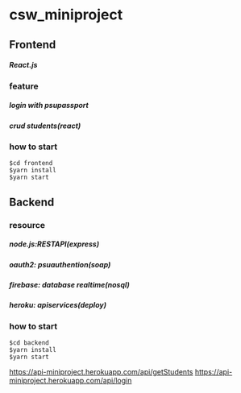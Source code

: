 # csw_miniproject
<h2>Frontend</h2>
<h5>React.js<h5>
<h3>feature</h3>
<h5>login with psupassport</h5>
<h5>crud students(react)<h5>
<h3>how to start</h3>

`$cd frontend` <br/>
`$yarn install`<br/>
`$yarn start`
 

<h2>Backend</h2>
<h3>resource</h3>
<h5>node.js:RESTAPI(express)</h5>
<h5>oauth2: psuauthention(soap)</h5>
<h5>firebase: database realtime(nosql)</h5>
<h5>heroku: apiservices(deploy)</h5>
<h3>how to start</h3>

`$cd backend` <br/>
`$yarn install`<br/>
`$yarn start`

https://api-miniproject.herokuapp.com/api/getStudents
https://api-miniproject.herokuapp.com/api/login
